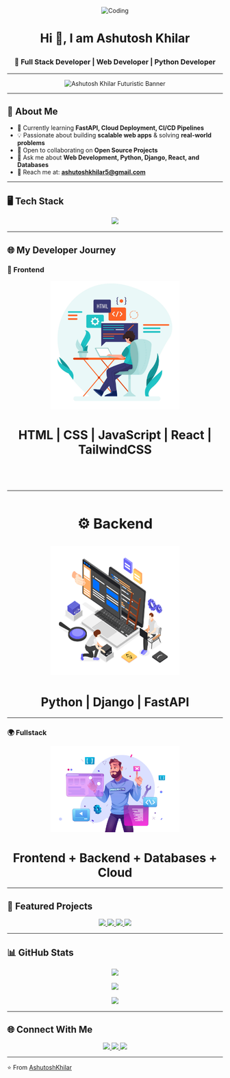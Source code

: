 <p align="center">
<img alt="Coding" width="600" height="400" src="https://cdn.dribbble.com/users/1162077/screenshots/3848914/programmer.gif">
</p>

# <p align="center"> Hi 👋, I am Ashutosh Khilar </p>  
### <p align="center"> 🚀 Full Stack Developer | Web Developer | Python Developer </p>  

---

<p align="center">
  <img width="600" src=https://media4.giphy.com/media/v1.Y2lkPTc5MGI3NjExYnFmZTVoOThqNm04aXN2MzNsNDkzbjQzb2Q0MnlmazdzbDg2bWVwOSZlcD12MV9pbnRlcm5hbF9naWZfYnlfaWQmY3Q9Zw/f3iwJFOVOwuy7K6FFw/giphy.gif alt="Ashutosh Khilar Futuristic Banner"/>
</p>

---

## 🚀 About Me  

- 🌱 Currently learning **FastAPI, Cloud Deployment, CI/CD Pipelines**
- 💡 Passionate about building **scalable web apps** & solving **real-world problems**
- 🤝 Open to collaborating on **Open Source Projects**
- 💬 Ask me about **Web Development, Python, Django, React, and Databases**
- 📧 Reach me at: **ashutoshkhilar5@gmail.com**

---

## 🖥️ Tech Stack  

<p align="center">
  <img src="https://skillicons.dev/icons?i=html,css,js,react,python,django,fastapi,git,mysql,aws&theme=dark" />
</p>

---

## 🌐 My Developer Journey  

### 🎨 Frontend  
<p align="center">
  <img src="https://raw.githubusercontent.com/ashu-7683/ashu-7683/main/assets/Frontend.jpg" width="300" height="300" alt="Frontend"/>  
</p>   

**<h1 align="center">HTML | CSS | JavaScript | React | TailwindCSS<h1>**

---

### ⚙️ Backend  
<p align="center">
  <img src="https://raw.githubusercontent.com/ashu-7683/ashu-7683/main/assets/backend.jpg" width="300" height="300" alt="Backend"/>  
</p>   

**<h1 align="center">Python | Django | FastAPI</h1>**

---

### 🌍 Fullstack  
<p align="center">
  <img src="https://raw.githubusercontent.com/ashu-7683/ashu-7683/main/assets/fullstack.jpg" width="300" height="200" alt="Fullstack"/>  
</p>  

**<h1 align="center">Frontend + Backend + Databases + Cloud</h1>**

---

## 🚀 Featured Projects  

<p align="center">
  <a href="https://github.com/ashu-7683/GAN_Model">
    <img src="https://github-readme-stats.vercel.app/api/pin/?username=ashu-7683&repo=GAN_Model&theme=tokyonight" />
  </a>

  <a href="https://github.com/ashu-7683/Movie_recommendation_system">
    <img src="https://github-readme-stats.vercel.app/api/pin/?username=ashu-7683&repo=Movie_recommendation_system&theme=tokyonight" />
  </a>

  <a href="https://github.com/ashu-7683/Credit_Card">
    <img src="https://github-readme-stats.vercel.app/api/pin/?username=ashu-7683&repo=Credit_Card&theme=radical"/>
  </a>

  <a href="https://github.com/ashu-7683/House_Price_Prediction">
    <img src="https://github-readme-stats.vercel.app/api/pin/?username=ashu-7683&repo=House_Price_Prediction&theme=radical"/>
  </a>
</p>

---

## 📊 GitHub Stats  


<p align="center">
  <img src="https://github-readme-stats.vercel.app/api?username=ashu-7683&show_icons=true&theme=tokyonight" height="180em"/>
</p>
<p align="center">
  <img src="https://github-readme-stats.vercel.app/api/top-langs/?username=ashu-7683&layout=compact&theme=tokyonight" height="200em"/>
</p>
<p align="center">
  <img src="https://github-readme-streak-stats.herokuapp.com/?user=ashu-7683&theme=tokyonight" />
</p>

---

## 🌐 Connect With Me  

<p align="center">
  <a href="https://linkedin.com/in/ashutoshkhilar7683" target="_blank">
    <img src="https://img.shields.io/badge/LinkedIn-0077B5?style=for-the-badge&logo=linkedin&logoColor=white"/>
  </a>
  <a href="https://github.com/ashu-7683" target="_blank">
    <img src="https://img.shields.io/badge/GitHub-100000?style=for-the-badge&logo=github&logoColor=white"/>
  </a>
  <a href="mailto:ashutoshkhilar5@gmail.com">
    <img src="https://img.shields.io/badge/Gmail-D14836?style=for-the-badge&logo=gmail&logoColor=white"/>
  </a>
</p>

---

⭐ From [AshutoshKhilar](https://github.com/ashu-7683)  
